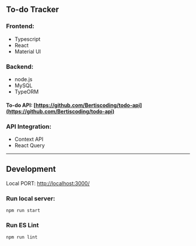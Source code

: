 ## To-do Tracker

### Frontend:
- Typescript
- React
- Material UI

### Backend:
- node.js
- MySQL
- TypeORM

#### To-do API: [https://github.com/Bertiscoding/todo-api](https://github.com/Bertiscoding/todo-api)

### API Integration:
- Context API
- React Query

---

## Development
Local PORT: [http://localhost:3000/](http://localhost:3000/)

### Run local server:
`npm run start`

### Run ES Lint
`npm run lint`
